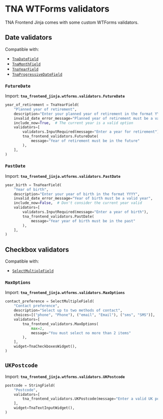 # TNA WTForms validators

TNA Frontend Jinja comes with some custom WTForms validators.

## Date validators

Compatible with:

- [`TnaDateField`](./tna-fields.md#tnadatefield)
- [`TnaMonthField`](./tna-fields.md#tnamonthfield)
- [`TnaYearField`](./tna-fields.md#tnayearfield)
- [`TnaProgressiveDateField`](./tna-fields.md#tnaprogressivedatefield)

### `FutureDate`

Import: **`tna_frontend_jinja.wtforms.validators.FutureDate`**

```py
year_of_retirement = TnaYearField(
    "Planned year of retirement",
    description="Enter your planned year of retirement in the format YYYY",
    invalid_date_error_message="Planned year of retirement must be a valid year",
    include_now=True,  # The current year is a valid option
    validators=[
        validators.InputRequired(message="Enter a year for retirement"),
        tna_frontend_validators.FutureDate(
            message="Year of retirement must be in the future"
        ),
    ],
)
```

### `PastDate`

Import: **`tna_frontend_jinja.wtforms.validators.PastDate`**

```py
year_birth = TnaYearField(
    "Year of birth",
    description="Enter your year of birth in the format YYYY",
    invalid_date_error_message="Year of birth must be a valid year",
    include_now=False,  # Don't consider the current year valid
    validators=[
        validators.InputRequired(message="Enter a year of birth"),
        tna_frontend_validators.PastDate(
            message="Year year of birth must be in the past"
        ),
    ],
)
```

## Checkbox validators

Compatible with:

- [`SelectMultipleField`](https://wtforms.readthedocs.io/en/3.1.x/fields/#wtforms.fields.SelectMultipleField)

### `MaxOptions`

Import: **`tna_frontend_jinja.wtforms.validators.MaxOptions`**

```py
contact_preference = SelectMultipleField(
    "Contact preference",
    description="Select up to two methods of contact",
    choices=[("phone", "Phone"), ("email", "Email"), ("sms", "SMS")],
    validators=[
        tna_frontend_validators.MaxOptions(
            max=2,
            message="You must select no more than 2 items"
        ),
    ],
    widget=TnaCheckboxesWidget(),
)
```

## `UKPostcode`

Import: **`tna_frontend_jinja.wtforms.validators.UKPostcode`**

```py
postcode = StringField(
    "Postcode",
    validators=[
        tna_frontend_validators.UKPostcode(message="Enter a valid UK postcode"),
    ],
    widget=TnaTextInputWidget(),
)
```
